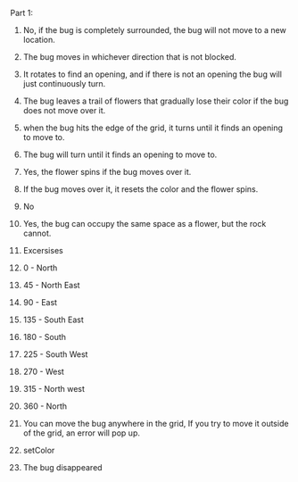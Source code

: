 Part 1:
1. No, if the bug is completely surrounded, the bug will not move to a new location.

2. The bug moves in whichever direction that is not blocked.

3. It rotates to find an opening, and if there is not an opening the bug will just continuously turn.

4. The bug leaves a trail of flowers that gradually lose their color if the bug does not move over it.

5. when the bug hits the edge of the grid, it turns until it finds an opening to move to.

6. The bug will turn until it finds an opening to move to.

7. Yes, the flower spins if the bug moves over it.

8. If the bug moves over it, it resets the color and the flower spins.

9. No

10. Yes, the bug can occupy the same space as a flower, but the rock cannot.


1. Excersises
  1. 0 - North
  2. 45 - North East
  3. 90 - East
  4. 135 - South East
  5. 180 - South
  6. 225 - South West
  7. 270 - West
  8. 315 - North west
  9. 360 - North
2. You can move the bug anywhere in the grid, If you try to move it outside of the grid, an error will pop up.
3. setColor
4. The bug disappeared
